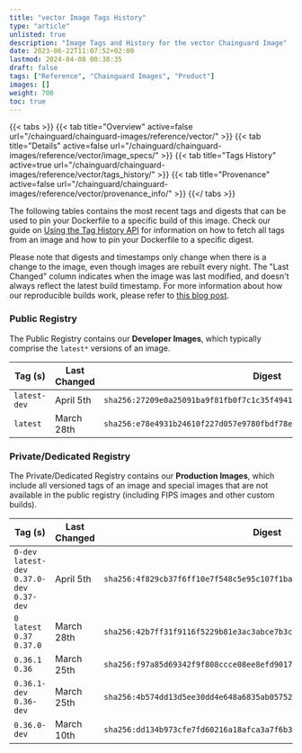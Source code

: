 ```yaml
---
title: "vector Image Tags History"
type: "article"
unlisted: true
description: "Image Tags and History for the vector Chainguard Image"
date: 2023-06-22T11:07:52+02:00
lastmod: 2024-04-08 00:38:35
draft: false
tags: ["Reference", "Chainguard Images", "Product"]
images: []
weight: 700
toc: true
---
```


{{< tabs >}}
{{< tab title="Overview" active=false url="/chainguard/chainguard-images/reference/vector/" >}}
{{< tab title="Details" active=false url="/chainguard/chainguard-images/reference/vector/image_specs/" >}}
{{< tab title="Tags History" active=true url="/chainguard/chainguard-images/reference/vector/tags_history/" >}}
{{< tab title="Provenance" active=false url="/chainguard/chainguard-images/reference/vector/provenance_info/" >}}
{{</ tabs >}}

The following tables contains the most recent tags and digests that can be used to pin your Dockerfile to a specific build of this image. Check our guide on [Using the Tag History API](/chainguard/chainguard-images/using-the-tag-history-api/) for information on how to fetch all tags from an image and how to pin your Dockerfile to a specific digest.

Please note that digests and timestamps only change when there is a change to the image, even though images are rebuilt every night. The "Last Changed" column indicates when the image was last modified, and doesn't always reflect the latest build timestamp. For more information about how our reproducible builds work, please refer to [this blog post](https://www.chainguard.dev/unchained/reproducing-chainguards-reproducible-image-builds).

### Public Registry
The Public Registry contains our **Developer Images**, which typically comprise the `latest*` versions of an image.

| Tag (s)       | Last Changed | Digest                                                                    |
|---------------|--------------|---------------------------------------------------------------------------|
|  `latest-dev` | April 5th    | `sha256:27209e0a25091ba9f81fb0f7c1c35f49416aeeea578dd120859de66f284b5245` |
|  `latest`     | March 28th   | `sha256:e78e4931b24610f227d057e9780fbdf78eef86c511a35b49e9fe5bf390163bb8` |


### Private/Dedicated Registry
The Private/Dedicated Registry contains our **Production Images**, which include all versioned tags of an image and special images that are not available in the public registry (including FIPS images and other custom builds).

| Tag (s)                                       | Last Changed | Digest                                                                    |
|-----------------------------------------------|--------------|---------------------------------------------------------------------------|
|  `0-dev` `latest-dev` `0.37.0-dev` `0.37-dev` | April 5th    | `sha256:4f829cb37f6ff10e7f548c5e95c107f1baa27b465f51d7c92fc5a54ce1006c60` |
|  `0` `latest` `0.37` `0.37.0`                 | March 28th   | `sha256:42b7ff31f9116f5229b81e3ac3abce7b3c1413aba76c23f55cf9c830826b5020` |
|  `0.36.1` `0.36`                              | March 25th   | `sha256:f97a85d69342f9f808ccce08ee8efd90171a0b2d45fbb3e5a6038dcb74a5ada2` |
|  `0.36.1-dev` `0.36-dev`                      | March 25th   | `sha256:4b574dd13d5ee30dd4e648a6835ab057525120a33ab5b08bf3fce07701f42090` |
|  `0.36.0-dev`                                 | March 10th   | `sha256:dd134b973cfe7fd60216a18afca3a7f6b335570d95fc42fec4aa5176883ab1b7` |

